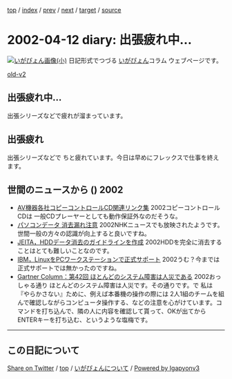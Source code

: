 [top](../index.html) 
 / [index](index.html) 
 / [prev](ig020405.html) 
 / [next](ig020416.html) 
 / [target](https://igapyon.github.io/diary/2002/ig020412.html) 
 / [source](https://github.com/igapyon/diary/blob/master/2002/ig020412.src.md) 

2002-04-12 diary: 出張疲れ中…
=====================================================================================================
[![いがぴょん画像(小)](https://igapyon.github.io/diary/images/iga200306s.jpg "いがぴょん")](https://igapyon.github.io/diary/memo/memoigapyon.html) 日記形式でつづる [いがぴょん](https://igapyon.github.io/diary/memo/memoigapyon.html)コラム ウェブページです。

[old-v2](ig020412-orig.html)

## 出張疲れ中…

出張シリーズなどで疲れが溜まっています。


## 出張疲れ

出張シリーズなどで ちと疲れています。今日は早めにフレックスで仕事を終えます。

## 世間のニュースから () 2002

* [AV機器各社コピーコントロールCD関連リンク集](http://www.watch.impress.co.jp/av/docs/link/cccdlink.htm)  2002コピーコントロールCDは 一般CDプレーヤーとしても動作保証外なのだそうな。
* [パソコンデータ 消去漏れ注意](http://www.nhk.or.jp/news/2002/04/12/grri84000000bhq9.html)  2002NHKニュースでも放映されたようです。世間一般の方々の認識が向上すると良いですね。
* [JEITA，HDDデータ消去のガイドラインを作成](http://www.zdnet.co.jp/news/bursts/0204/11/03.html)  2002HDDを完全に消去することはとても難しいことなのです。
* [IBM，LinuxをPCワークステーションで正式サポート](http://www.zdnet.co.jp/news/bursts/0204/11/04.html)  2002うむ？今までは正式サポートでは無かったのですね。
* [Gartner Column：第42回 ほとんどのシステム障害は人災である](http://www.zdnet.co.jp/enterprise/0204/08/02040888.html)  2002おっしゃる通り ほとんどのシステム障害は人災です。その通りです。で 私は『やらかさない』ために、例えば本番機の操作の際には 2人1組のチームを組んで確認しながらコンピュータ操作する、などの注意を心がけています。コマンドを打ち込んで、隣の人に内容を確認して貰って、OKが出てからENTERキーを打ち込む、というような塩梅です。


----------------------------------------------------------------------------------------------------

## この日記について

[Share on Twitter](https://twitter.com/intent/tweet?hashtags=igapyon%2Cdiary%2C%E3%81%84%E3%81%8C%E3%81%B4%E3%82%87%E3%82%93&text=%E5%87%BA%E5%BC%B5%E7%96%B2%E3%82%8C%E4%B8%AD%E2%80%A6&url=https%3A%2F%2Figapyon.github.io%2Fdiary%2F2002%2Fig020412.html) / [top](../index.html) / [いがぴょんについて](https://igapyon.github.io/diary/memo/memoigapyon.html) / [Powered by Igapyonv3](https://github.com/igapyon/igapyonv3)
